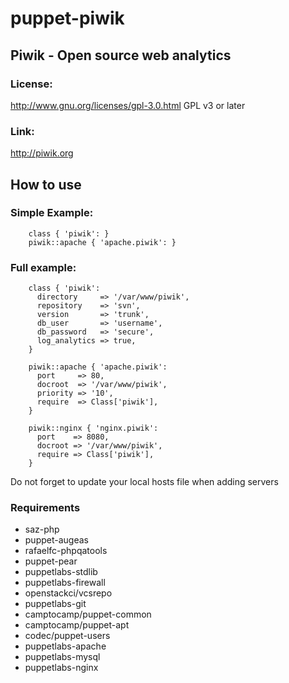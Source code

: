 # puppet-piwik

## Piwik - Open source web analytics

### License: 
http://www.gnu.org/licenses/gpl-3.0.html GPL v3 or later

### Link: 
http://piwik.org

## How to use

### Simple Example:
```
	class { 'piwik': }
	piwik::apache { 'apache.piwik': }
```

### Full example:
```
	class { 'piwik':
	  directory     => '/var/www/piwik',
	  repository    => 'svn',
	  version       => 'trunk',
	  db_user       => 'username',
	  db_password   => 'secure',
	  log_analytics => true,
	}
	
	piwik::apache { 'apache.piwik':
	  port     => 80,
	  docroot  => '/var/www/piwik',
	  priority => '10',
	  require  => Class['piwik'],
	}
	
	piwik::nginx { 'nginx.piwik':
	  port    => 8080,
	  docroot => '/var/www/piwik',
	  require => Class['piwik'],
	}
```

Do not forget to update your local hosts file when adding servers

### Requirements
* saz-php
* puppet-augeas
* rafaelfc-phpqatools
* puppet-pear
* puppetlabs-stdlib
* puppetlabs-firewall
* openstackci/vcsrepo
* puppetlabs-git
* camptocamp/puppet-common
* camptocamp/puppet-apt
* codec/puppet-users
* puppetlabs-apache
* puppetlabs-mysql
* puppetlabs-nginx